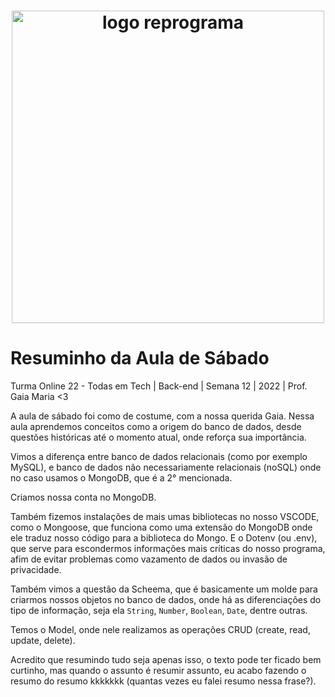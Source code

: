 <h1 align="center">
  <img src="assets/reprograma-fundos-claros.png" alt="logo reprograma" width="500">
</h1>

# Resuminho da Aula de Sábado

Turma Online 22 - Todas em Tech | Back-end | Semana 12 | 2022 | Prof. Gaia Maria <3

A aula de sábado foi como de costume, com a nossa querida Gaia.
Nessa aula aprendemos conceitos como a origem do banco de dados, desde questões históricas
até o momento atual, onde reforça sua importância.

Vimos a diferença entre banco de dados relacionais (como por exemplo MySQL), e banco de dados não necessariamente relacionais (noSQL) onde no caso usamos o MongoDB, que é a 2° mencionada.

Criamos nossa conta no MongoDB.

Também fizemos instalações de mais umas bibliotecas no nosso VSCODE, como o Mongoose, que funciona como uma extensão do MongoDB onde ele traduz nosso código para a biblioteca do Mongo. E o Dotenv (ou .env), que serve para escondermos informações mais críticas do nosso programa, afim de evitar problemas como vazamento de dados ou invasão de privacidade.

Também vimos a questão da Scheema, que é basicamente um molde para criarmos nossos objetos no banco de dados, onde há as diferenciações do tipo de informação, seja ela `String`, `Number`, `Boolean`, `Date`, dentre outras.

Temos o Model, onde nele realizamos as operações CRUD (create, read, update, delete).

Acredito que resumindo tudo seja apenas isso, o texto pode ter ficado bem curtinho, mas quando o assunto é resumir assunto, eu acabo fazendo o resumo do resumo kkkkkkk (quantas vezes eu falei resumo nessa frase?).
